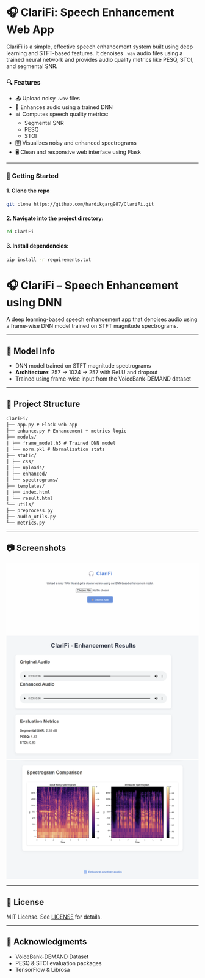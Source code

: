 ﻿# 🎧 ClariFi: Speech Enhancement Web App

ClariFi is a simple, effective speech enhancement system built using deep learning and STFT-based features. It denoises `.wav` audio files using a trained neural network and provides audio quality metrics like PESQ, STOI, and segmental SNR.

### 🔍 Features

- 📤 Upload noisy `.wav` files
- 🧠 Enhances audio using a trained DNN
- 📊 Computes speech quality metrics:
  - Segmental SNR
  - PESQ
  - STOI
- 🎛 Visualizes noisy and enhanced spectrograms
- 🖥️ Clean and responsive web interface using Flask

---

### 🚀 Getting Started

#### 1. Clone the repo

```bash
git clone https://github.com/hardikgarg987/ClariFi.git
```

#### 2. Navigate into the project directory:

```bash
cd ClariFi
```

#### 3. Install dependencies:

```bash
pip install -r requirements.txt
```

# 🎧 ClariFi – Speech Enhancement using DNN

A deep learning-based speech enhancement app that denoises audio using a frame-wise DNN model trained on STFT magnitude spectrograms.

---

## 🧠 Model Info

- DNN model trained on STFT magnitude spectrograms  
- **Architecture**: 257 → 1024 → 257 with ReLU and dropout  
- Trained using frame-wise input from the VoiceBank-DEMAND dataset

---

## 📁 Project Structure

```
ClariFi/
├── app.py # Flask web app
├── enhance.py # Enhancement + metrics logic
├── models/
│ ├── frame_model.h5 # Trained DNN model
│ └── norm.pkl # Normalization stats
├── static/
│ ├── css/
│ ├── uploads/
│ ├── enhanced/
│ └── spectrograms/
├── templates/
│ ├── index.html
│ └── result.html
└── utils/
├── preprocess.py
├── audio_utils.py
└── metrics.py
```

---

## 📷 Screenshots

<img src="static/screenshot_upload.png" width="600"/>

<img src="static/screenshot_result.png" width="600"/>

<img src="static/screenshot_result2.png" width="600"/>


---

## 📜 License

MIT License. See [LICENSE](LICENSE) for details.

---

## 🙌 Acknowledgments

- VoiceBank-DEMAND Dataset  
- PESQ & STOI evaluation packages  
- TensorFlow & Librosa
